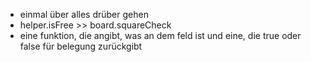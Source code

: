 - einmal über alles drüber gehen
- helper.isFree >> board.squareCheck
- eine funktion, die angibt, was an dem feld ist und eine, die true oder false für belegung zurückgibt
